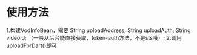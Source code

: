 # 使用方法

1.构建VodInfoBean，需要  String uploadAddress;
                    String uploadAuth;
                    String videoId;
（一般从后台能直接获取，token-auth方法，不是sts哦）;
2.调用uploadForDart()即可

